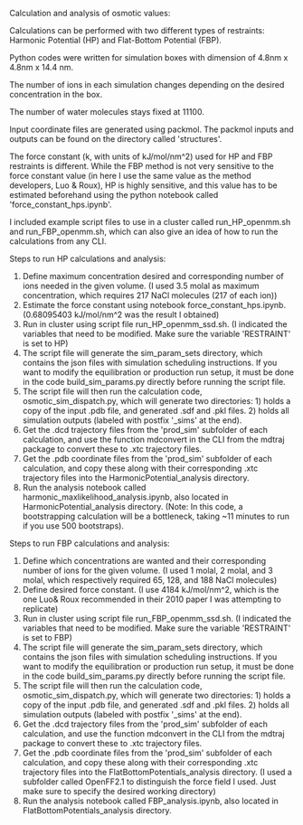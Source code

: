 Calculation and analysis of osmotic values:

Calculations can be performed with two different types of restraints: Harmonic Potential (HP) and Flat-Bottom Potential (FBP).

Python codes were written for simulation boxes with dimension of 4.8nm x 4.8nm x 14.4 nm.

The number of ions in each simulation changes depending on the desired concentration in the box.

The number of water molecules stays fixed at 11100.

Input coordinate files are generated using packmol. The packmol inputs and outputs can be found on the directory called 'structures'.

The force constant (k, with units of kJ/mol/nm^2) used for HP and FBP restraints is different. While the FBP method is not very sensitive to the force constant value (in here I use the same value as the method developers, Luo & Roux), HP is highly sensitive, and this value has to be estimated beforehand using the python notebook called 'force_constant_hps.ipynb'.

I included example script files to use in a cluster called run_HP_openmm.sh and run_FBP_openmm.sh, which can also give an idea of how to run the calculations from any CLI.


Steps to run HP calculations and analysis:
1. Define maximum concentration desired and corresponding number of ions needed in the given volume. (I used 3.5 molal as maximum concentration, which requires 217 NaCl molecules (217 of each ion))
2. Estimate the force constant using notebook force_constant_hps.ipynb. (0.68095403 kJ/mol/nm^2 was the result I obtained)
3. Run in cluster using script file run_HP_openmm_ssd.sh. (I indicated the variables that need to be modified. Make sure the variable 'RESTRAINT' is set to HP)
4. The script file will generate the sim_param_sets directory, which contains the json files with simulation scheduling instructions. If you want to modify the equilibration or production run setup, it must be done in the code build_sim_params.py directly before running the script file.
5. The script file will then run the calculation code, osmotic_sim_dispatch.py, which will generate two directories: 1) holds a copy of the input .pdb file, and generated .sdf and .pkl files. 2) holds all simulation outputs (labeled with postfix '_sims' at the end).
6. Get the .dcd trajectory files from the 'prod_sim' subfolder of each calculation, and use the function mdconvert in the CLI from the mdtraj package to convert these to .xtc trajectory files.
7. Get the .pdb coordinate files from the 'prod_sim' subfolder of each calculation, and copy these along with their corresponding .xtc trajectory files into the HarmonicPotential_analysis directory.
8. Run the analysis notebook called harmonic_maxlikelihood_analysis.ipynb, also located in HarmonicPotential_analysis directory. (Note: In this code, a bootstrapping calculation will be a bottleneck, taking ~11 minutes to run if you use 500 bootstraps).

Steps to run FBP calculations and analysis:
1. Define which concentrations are wanted and their corresponding number of ions for the given volume. (I used 1 molal, 2 molal, and 3 molal, which respectively required 65, 128, and 188 NaCl molecules)
2. Define desired force constant. (I use 4184 kJ/mol/nm^2, which is the one Luo& Roux recommended in their 2010 paper I was attempting to replicate)
3. Run in cluster using script file run_FBP_openmm_ssd.sh. (I indicated the variables that need to be modified. Make sure the variable 'RESTRAINT' is set to FBP)
4. The script file will generate the sim_param_sets directory, which contains the json files with simulation scheduling instructions. If you want to modify the equilibration or production run setup, it must be done in the code build_sim_params.py directly before running the script file.
5. The script file will then run the calculation code, osmotic_sim_dispatch.py, which will generate two directories: 1) holds a copy of the input .pdb file, and generated .sdf and .pkl files. 2) holds all simulation outputs (labeled with postfix '_sims' at the end).
6. Get the .dcd trajectory files from the 'prod_sim' subfolder of each calculation, and use the function mdconvert in the CLI from the mdtraj package to convert these to .xtc trajectory files.
7. Get the .pdb coordinate files from the 'prod_sim' subfolder of each calculation, and copy these along with their corresponding .xtc trajectory files into the FlatBottomPotentials_analysis directory. (I used a subfolder called OpenFF2.1 to distinguish the force field I used. Just make sure to specify the desired working directory)
8. Run the analysis notebook called FBP_analysis.ipynb, also located in FlatBottomPotentials_analysis directory.
